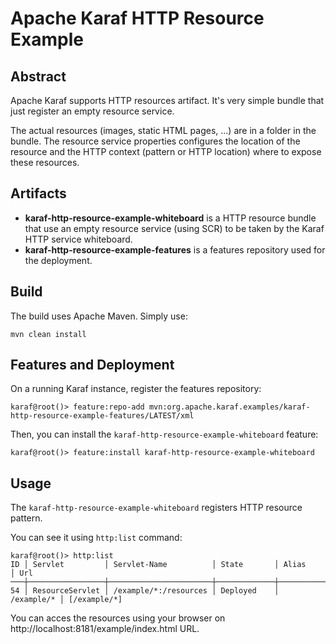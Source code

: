 <!--
    Licensed to the Apache Software Foundation (ASF) under one
    or more contributor license agreements.  See the NOTICE file
    distributed with this work for additional information
    regarding copyright ownership.  The ASF licenses this file
    to you under the Apache License, Version 2.0 (the
    "License"); you may not use this file except in compliance
    with the License.  You may obtain a copy of the License at

      http://www.apache.org/licenses/LICENSE-2.0

    Unless required by applicable law or agreed to in writing,
    software distributed under the License is distributed on an
    "AS IS" BASIS, WITHOUT WARRANTIES OR CONDITIONS OF ANY
    KIND, either express or implied.  See the License for the
    specific language governing permissions and limitations
    under the License.
-->
# Apache Karaf HTTP Resource Example

## Abstract

Apache Karaf supports HTTP resources artifact. It's very simple bundle that just register an empty resource service.

The actual resources (images, static HTML pages, ...) are in a folder in the bundle.
The resource service properties configures the location of the resource and the HTTP context (pattern or HTTP location) where to expose these resources.

## Artifacts

* **karaf-http-resource-example-whiteboard** is a HTTP resource bundle that use an empty resource service (using SCR) to be taken by the Karaf HTTP service whiteboard.
* **karaf-http-resource-example-features** is a features repository used for the deployment.

## Build

The build uses Apache Maven. Simply use:

```
mvn clean install
```

## Features and Deployment

On a running Karaf instance, register the features repository:

```
karaf@root()> feature:repo-add mvn:org.apache.karaf.examples/karaf-http-resource-example-features/LATEST/xml
```

Then, you can install the `karaf-http-resource-example-whiteboard` feature:

```
karaf@root()> feature:install karaf-http-resource-example-whiteboard
```

## Usage

The `karaf-http-resource-example-whiteboard` registers HTTP resource pattern.

You can see it using `http:list` command:

```
karaf@root()> http:list 
ID │ Servlet         │ Servlet-Name          │ State       │ Alias      │ Url
───┼─────────────────┼───────────────────────┼─────────────┼────────────┼─────────────
54 │ ResourceServlet │ /example/*:/resources │ Deployed    │ /example/* │ [/example/*]
```

You can acces the resources using your browser on http://localhost:8181/example/index.html URL.